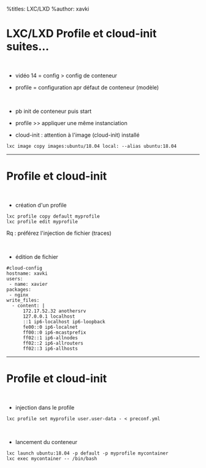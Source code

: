 %titles: LXC/LXD
%author: xavki

# LXC/LXD Profile et cloud-init suites...

<br>


* vidéo 14 = config > config de conteneur

* profile = configuration apr défaut de conteneur (modèle)

<br>


* pb init de conteneur puis start

* profile >> appliquer une même instanciation

* cloud-init : attention à l'image (cloud-init) installé

```
lxc image copy images:ubuntu/18.04 local: --alias ubuntu:18.04
```

-------------------------------------------------------------

# Profile et cloud-init


<br>


* création d'un profile

```
lxc profile copy default myprofile
lxc profile edit myprofile
```

Rq : préférez l'injection de fichier (traces)

<br>


* édition de fichier

```
#cloud-config
hostname: xavki
users:
 - name: xavier
packages:
 - nginx
write_files:
  - content: |
      172.17.52.32 anothersrv
      127.0.0.1 localhost
      ::1 ip6-localhost ip6-loopback
      fe00::0 ip6-localnet
      ff00::0 ip6-mcastprefix
      ff02::1 ip6-allnodes
      ff02::2 ip6-allrouters
      ff02::3 ip6-allhosts
```

--------------------------------------------------------------

# Profile et cloud-init

<br>


* injection dans le profile

```
lxc profile set myprofile user.user-data - < preconf.yml
```

<br>


* lancement du conteneur

```
lxc launch ubuntu:18.04 -p default -p myprofile mycontainer
lxc exec mycontainer -- /bin/bash
```


